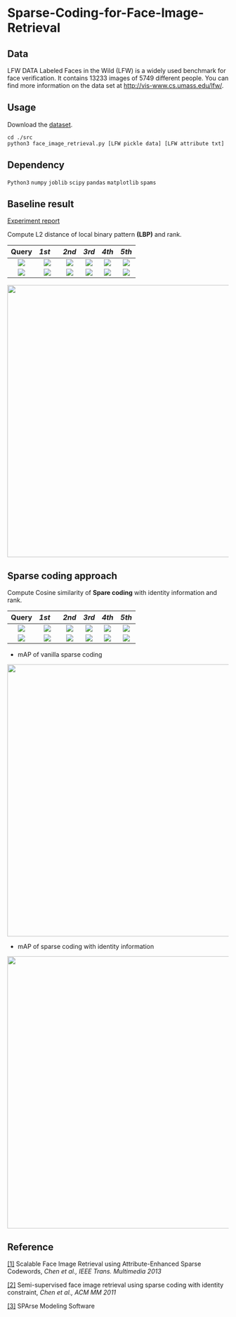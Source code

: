# Sparse-Coding-for-Face-Image-Retrieval

## Data
LFW DATA Labeled Faces in the Wild (LFW) is a widely used benchmark for face verification. It contains 13233 images of 5749 different people. You can find more information on the data set at http://vis-www.cs.umass.edu/lfw/.
## Usage
Download the [dataset](https://drive.google.com/file/d/1Pz8On_cAFAMkLJYk1OdqqycyxIwQe3oO/view?usp=sharing).
```
cd ./src
python3 face_image_retrieval.py [LFW pickle data] [LFW attribute txt]
```
## Dependency
`Python3` `numpy` `joblib` `scipy` `pandas` `matplotlib` `spams`
## Baseline result
[Experiment report](https://github.com/thtang/Sparse-Coding-for-Face-Image-Retrieval/blob/master/report.pdf)

Compute L2 distance of local binary pattern **(LBP)**  and rank.

Query |*1st*    |  *2nd* | *3rd* |*4th* |*5th*
:-------------------------:|:-------------------------:|:-------------------------:|:-------------------------:|:-------------------------:|:-------------------------:
![](https://github.com/thtang/Sparse-Coding-for-Face-Image-Retrieval/blob/master/images/query.png)|![](https://github.com/thtang/Sparse-Coding-for-Face-Image-Retrieval/blob/master/images/1.png)  |  ![](https://github.com/thtang/Sparse-Coding-for-Face-Image-Retrieval/blob/master/images/2.png) | ![](https://github.com/thtang/Sparse-Coding-for-Face-Image-Retrieval/blob/master/images/3.png) | ![](https://github.com/thtang/Sparse-Coding-for-Face-Image-Retrieval/blob/master/images/4.png) | ![](https://github.com/thtang/Sparse-Coding-for-Face-Image-Retrieval/blob/master/images/5.png)
![](https://github.com/thtang/Sparse-Coding-for-Face-Image-Retrieval/blob/master/images/query_2.png)|![](https://github.com/thtang/Sparse-Coding-for-Face-Image-Retrieval/blob/master/images/2_1.png)  |  ![](https://github.com/thtang/Sparse-Coding-for-Face-Image-Retrieval/blob/master/images/2_2.png) | ![](https://github.com/thtang/Sparse-Coding-for-Face-Image-Retrieval/blob/master/images/2_3.png) | ![](https://github.com/thtang/Sparse-Coding-for-Face-Image-Retrieval/blob/master/images/2_4.png) | ![](https://github.com/thtang/Sparse-Coding-for-Face-Image-Retrieval/blob/master/images/2_5.png)
<img src="https://github.com/thtang/Sparse-Coding-for-Face-Image-Retrieval/blob/master/images/t1.png" width="620">

## Sparse coding approach
Compute Cosine similarity of **Spare coding** with identity information  and rank.

Query |*1st*    |  *2nd* | *3rd* |*4th* |*5th*
:-------------------------:|:-------------------------:|:-------------------------:|:-------------------------:|:-------------------------:|:-------------------------:
![](https://github.com/thtang/Sparse-Coding-for-Face-Image-Retrieval/blob/master/images/query.png)|![](https://github.com/thtang/Sparse-Coding-for-Face-Image-Retrieval/blob/master/images/3_1.png)  |![](https://github.com/thtang/Sparse-Coding-for-Face-Image-Retrieval/blob/master/images/3_2.png) | ![](https://github.com/thtang/Sparse-Coding-for-Face-Image-Retrieval/blob/master/images/3_3.png) | ![](https://github.com/thtang/Sparse-Coding-for-Face-Image-Retrieval/blob/master/images/3_4.png) | ![](https://github.com/thtang/Sparse-Coding-for-Face-Image-Retrieval/blob/master/images/3_5.png)
![](https://github.com/thtang/Sparse-Coding-for-Face-Image-Retrieval/blob/master/images/query_2.png)|![](https://github.com/thtang/Sparse-Coding-for-Face-Image-Retrieval/blob/master/images/4_1.png)  |  ![](https://github.com/thtang/Sparse-Coding-for-Face-Image-Retrieval/blob/master/images/4_2.png) | ![](https://github.com/thtang/Sparse-Coding-for-Face-Image-Retrieval/blob/master/images/4_3.png) | ![](https://github.com/thtang/Sparse-Coding-for-Face-Image-Retrieval/blob/master/images/4_4.png) | ![](https://github.com/thtang/Sparse-Coding-for-Face-Image-Retrieval/blob/master/images/4_5.png)

* mAP of vanilla sparse coding
<img src="https://github.com/thtang/Sparse-Coding-for-Face-Image-Retrieval/blob/master/images/t3.png" width="620">

* mAP of sparse coding with identity information
<img src="https://github.com/thtang/Sparse-Coding-for-Face-Image-Retrieval/blob/master/images/t5.png" width="620">

## Reference
[[1]](http://cmlab.csie.ntu.edu.tw/~sirius42/papers/tmm12.pdf) Scalable Face Image Retrieval using Attribute-Enhanced Sparse Codewords, *Chen et al., IEEE Trans. Multimedia 2013*<br>

[[2]](http://cmlab.csie.ntu.edu.tw/~sirius42/papers/mm11.pdf) Semi-supervised face image retrieval using sparse coding with identity constraint, *Chen et al., ACM MM 2011*<br>

[[3]](http://spams-devel.gforge.inria.fr/index.html) SPArse Modeling Software
